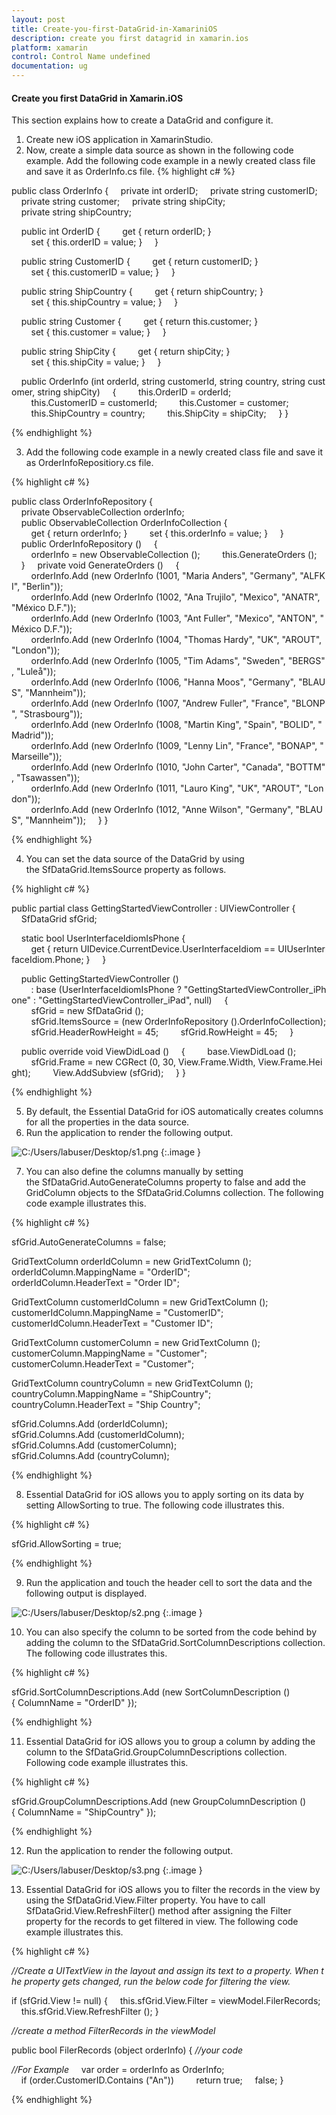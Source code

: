 ```yaml
---
layout: post
title: Create-you-first-DataGrid-in-XamariniOS
description: create you first datagrid in xamarin.ios
platform: xamarin
control: Control Name undefined
documentation: ug
---
```


#### Create you first DataGrid in Xamarin.iOS

This section explains how to create a DataGrid and configure it.

1. Create new iOS application in XamarinStudio.
2. Now, create a simple data source as shown in the following code example. Add the following code example in a newly created class file and save it as OrderInfo.cs file.
{% highlight c# %}


public class OrderInfo
{
    private int orderID;
    private string customerID;
    private string customer;
    private string shipCity;
    private string shipCountry;

    public int OrderID {
        get { return orderID; }
        set { this.orderID = value; }
    }

    public string CustomerID {
        get { return customerID; }
        set { this.customerID = value; }
    }

    public string ShipCountry {
        get { return shipCountry; }
        set { this.shipCountry = value; }
    }

    public string Customer {
        get { return this.customer; }
        set { this.customer = value; }
    }

    public string ShipCity {
        get { return shipCity; }
        set { this.shipCity = value; }
    }

    public OrderInfo (int orderId, string customerId, string country, string customer, string shipCity)
    {
        this.OrderID = orderId;
        this.CustomerID = customerId;
        this.Customer = customer;
        this.ShipCountry = country;
        this.ShipCity = shipCity;
    }
} 



{% endhighlight %}

3. Add the following code example in a newly created class file and save it as OrderInfoRepositiory.cs file.



{% highlight c# %}

public class OrderInfoRepository
{
    private ObservableCollection<OrderInfo> orderInfo;
    public ObservableCollection<OrderInfo> OrderInfoCollection {
        get { return orderInfo; }
        set { this.orderInfo = value; }
    }
    public OrderInfoRepository ()
    {
        orderInfo = new ObservableCollection<OrderInfo> ();
        this.GenerateOrders ();
    }
    private void GenerateOrders ()
    {
        orderInfo.Add (new OrderInfo (1001, "Maria Anders", "Germany", "ALFKI", "Berlin"));
        orderInfo.Add (new OrderInfo (1002, "Ana Trujilo", "Mexico", "ANATR", "México D.F."));
        orderInfo.Add (new OrderInfo (1003, "Ant Fuller", "Mexico", "ANTON", "México D.F."));
        orderInfo.Add (new OrderInfo (1004, "Thomas Hardy", "UK", "AROUT", "London"));
        orderInfo.Add (new OrderInfo (1005, "Tim Adams", "Sweden", "BERGS", "Luleå"));
        orderInfo.Add (new OrderInfo (1006, "Hanna Moos", "Germany", "BLAUS", "Mannheim"));
        orderInfo.Add (new OrderInfo (1007, "Andrew Fuller", "France", "BLONP", "Strasbourg"));
        orderInfo.Add (new OrderInfo (1008, "Martin King", "Spain", "BOLID", "Madrid"));
        orderInfo.Add (new OrderInfo (1009, "Lenny Lin", "France", "BONAP", "Marseille"));
        orderInfo.Add (new OrderInfo (1010, "John Carter", "Canada", "BOTTM", "Tsawassen"));
        orderInfo.Add (new OrderInfo (1011, "Lauro King", "UK", "AROUT", "London"));
        orderInfo.Add (new OrderInfo (1012, "Anne Wilson", "Germany", "BLAUS", "Mannheim"));
    }
} 



{% endhighlight %}

4. You can set the data source of the DataGrid by using the SfDataGrid.ItemsSource property as follows.



{% highlight c# %}

public partial class GettingStartedViewController : UIViewController
{
    SfDataGrid sfGrid;

    static bool UserInterfaceIdiomIsPhone {
        get { return UIDevice.CurrentDevice.UserInterfaceIdiom == UIUserInterfaceIdiom.Phone; }
    }

    public GettingStartedViewController ()
        : base (UserInterfaceIdiomIsPhone ? "GettingStartedViewController_iPhone" : "GettingStartedViewController_iPad", null)
    {
        sfGrid = new SfDataGrid ();
        sfGrid.ItemsSource = (new OrderInfoRepository ().OrderInfoCollection);
        sfGrid.HeaderRowHeight = 45;
        sfGrid.RowHeight = 45;
    }

    public override void ViewDidLoad ()
    {
        base.ViewDidLoad ();
        sfGrid.Frame = new CGRect (0, 30, View.Frame.Width, View.Frame.Height);
        View.AddSubview (sfGrid);
    }
} 



{% endhighlight %}

5. By default, the Essential DataGrid for iOS automatically creates columns for all the properties in the data source. 
6. Run the application to render the following output.



![C:/Users/labuser/Desktop/s1.png](Create-you-first-DataGrid-in-XamariniOS_images/Create-you-first-DataGrid-in-XamariniOS_img1.png)
{:.image }




7. You can also define the columns manually by setting the SfDataGrid.AutoGenerateColumns property to false and add the GridColumn objects to the SfDataGrid.Columns collection. The following code example illustrates this. 



{% highlight c# %}

sfGrid.AutoGenerateColumns = false;

GridTextColumn orderIdColumn = new GridTextColumn ();
orderIdColumn.MappingName = "OrderID";
orderIdColumn.HeaderText = "Order ID";

GridTextColumn customerIdColumn = new GridTextColumn ();
customerIdColumn.MappingName = "CustomerID";
customerIdColumn.HeaderText = "Customer ID";

GridTextColumn customerColumn = new GridTextColumn ();
customerColumn.MappingName = "Customer";
customerColumn.HeaderText = "Customer";

GridTextColumn countryColumn = new GridTextColumn ();
countryColumn.MappingName = "ShipCountry";
countryColumn.HeaderText = "Ship Country";

sfGrid.Columns.Add (orderIdColumn);
sfGrid.Columns.Add (customerIdColumn);
sfGrid.Columns.Add (customerColumn);
sfGrid.Columns.Add (countryColumn); 





{% endhighlight %}

8. Essential DataGrid for iOS allows you to apply sorting on its data by setting AllowSorting to true. The following code illustrates this.



{% highlight c# %}

sfGrid.AllowSorting = true; 



{% endhighlight %}

9. Run the application and touch the header cell to sort the data and the following output is displayed. 



![C:/Users/labuser/Desktop/s2.png](Create-you-first-DataGrid-in-XamariniOS_images/Create-you-first-DataGrid-in-XamariniOS_img2.png)
{:.image }




10. You can also specify the column to be sorted from the code behind by adding the column to the SfDataGrid.SortColumnDescriptions collection. The following code illustrates this.



{% highlight c# %}

sfGrid.SortColumnDescriptions.Add (new SortColumnDescription () { ColumnName = "OrderID" });



{% endhighlight %}

11. Essential DataGrid for iOS allows you to group a column by adding the column to the SfDataGrid.GroupColumnDescriptions collection. Following code example illustrates this.



{% highlight c# %}

sfGrid.GroupColumnDescriptions.Add (new GroupColumnDescription (){ ColumnName = "ShipCountry" }); 



{% endhighlight %}

12. Run the application to render the following output.


![C:/Users/labuser/Desktop/s3.png](Create-you-first-DataGrid-in-XamariniOS_images/Create-you-first-DataGrid-in-XamariniOS_img3.png)
{:.image }


13. Essential DataGrid for iOS allows you to filter the records in the view by using the SfDataGrid.View.Filter property. You have to call SfDataGrid.View.RefreshFilter() method after assigning the Filter property for the records to get filtered in view. The following code example illustrates this.



{% highlight c# %}

_//Create a UITextView in the layout and assign its text to a property. When the property gets changed, run the below code for filtering the view._


if (sfGrid.View != null) {
    this.sfGrid.View.Filter = viewModel.FilerRecords;
    this.sfGrid.View.RefreshFilter ();
} 


_//create a method FilterRecords in the viewModel_


public bool FilerRecords (object orderInfo)
{
_//your code_

_//For Example_
    var order = orderInfo as OrderInfo;
    if (order.CustomerID.Contains ("An"))
        return true;
    false;
} 



{% endhighlight %}



